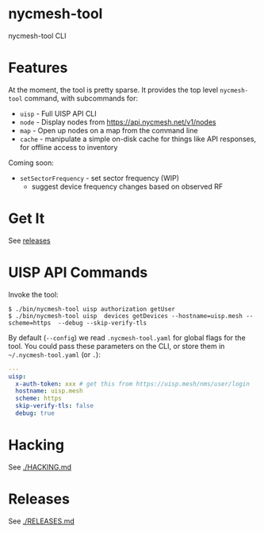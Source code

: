 # nycmesh-tool

nycmesh-tool CLI

# Features

At the moment, the tool is pretty sparse. It provides the top level `nycmesh-tool` command, with subcommands for:

- `uisp` - Full UISP API CLI
- `node` - Display nodes from https://api.nycmesh.net/v1/nodes
- `map` - Open up nodes on a map from the command line
- `cache` - manipulate a simple on-disk cache for things like API responses, for offline access to inventory

Coming soon:

- `setSectorFrequency` - set sector frequency (WIP)
  - suggest device frequency changes based on observed RF

# Get It

See [releases](https://github.com/byxorna/nycmesh-tool/releases)

# UISP API Commands

Invoke the tool:

```
$ ./bin/nycmesh-tool uisp authorization getUser
$ ./bin/nycmesh-tool uisp  devices getDevices --hostname=uisp.mesh --scheme=https  --debug --skip-verify-tls
```



By default (`--config`) we read `.nycmesh-tool.yaml` for global flags for the tool. You could pass these parameters on the CLI, or store them in `~/.nycmesh-tool.yaml` (or `.`):

```yaml
---
uisp:
  x-auth-token: xxx # get this from https://uisp.mesh/nms/user/login
  hostname: uisp.mesh
  scheme: https
  skip-verify-tls: false
  debug: true
```

# Hacking

See [./HACKING.md](HACKING.md)

# Releases

See [./RELEASES.md](RELEASES.md)
